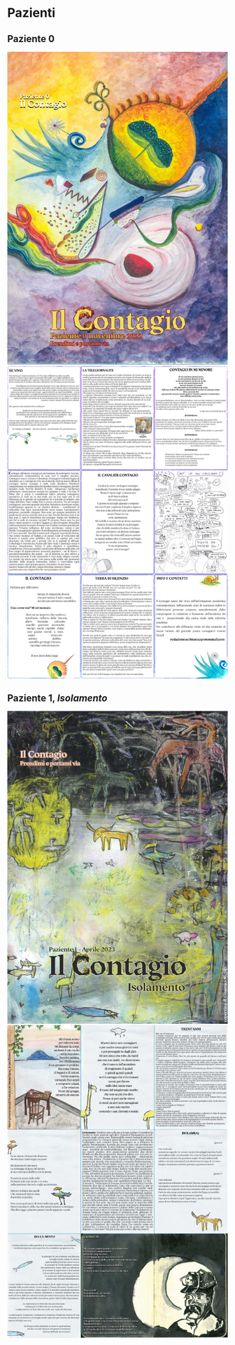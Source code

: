 # Pazienti 

## Paziente 0
![paziente-0_cover](imgs/cover-0_web.jpg) ![paziente-0_content](imgs/content-0_web.jpg) 

## Paziente 1, _Isolamento_
![paziente-1_cover](imgs/cover-1_web.jpg) ![paziente-1_content](imgs/content-1_web.jpg)
